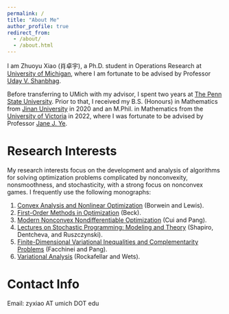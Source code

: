 ```yaml
---
permalink: /
title: "About Me"
author_profile: true
redirect_from: 
  - /about/
  - /about.html
---
```


I am Zhuoyu Xiao (肖卓宇), a Ph.D. student in Operations Research at [University of Michigan](https://umich.edu/), where I am fortunate to be advised by Professor [Uday V. Shanbhag](https://udaybag2.github.io/).  

Before transferring to UMich with my advisor, I spent two years at [The Penn State University](https://www.psu.edu/). Prior to that, I received my B.S. (Honours) in Mathematics from [Jinan University](https://english.jnu.edu.cn/) in 2020 and an M.Phil. in Mathematics from the [University of Victoria](https://www.uvic.ca/) in 2022, where I was fortunate to be advised by Professor [Jane J. Ye](https://web.uvic.ca/~janeye/).


Research Interests
======
My research interests focus on the development and analysis of algorithms for solving optimization problems complicated by nonconvexity, nonsmoothness, and stochasticity, with a strong focus on nonconvex games. I frequently use the following monographs:

1. [Convex Analysis and Nonlinear Optimization](https://link.springer.com/book/10.1007/978-0-387-31256-9) (Borwein and Lewis).
2. [First-Order Methods in Optimization](https://epubs.siam.org/doi/book/10.1137/1.9781611974997) (Beck).
3. [Modern Nonconvex Nondifferentiable Optimization](https://epubs.siam.org/doi/book/10.1137/1.9781611976748) (Cui and Pang).
4. [Lectures on Stochastic Programming: Modeling and Theory](https://epubs.siam.org/doi/book/10.1137/1.9781611976595) (Shapiro, Dentcheva, and Ruszczynski).
5. [Finite-Dimensional Variational Inequalities and Complementarity Problems](https://link.springer.com/book/10.1007/b97543) (Facchinei and Pang).
6. [Variational Analysis](https://link.springer.com/book/10.1007/978-3-642-02431-3) (Rockafellar and Wets).


Contact Info
======
Email: zyxiao AT umich DOT edu
